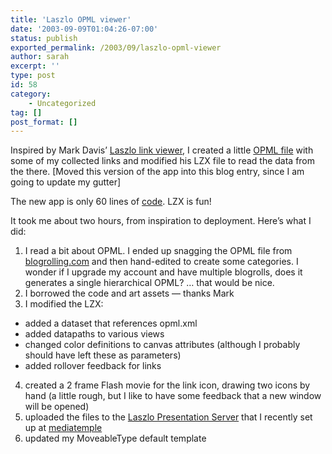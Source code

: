 ```yaml
---
title: 'Laszlo OPML viewer'
date: '2003-09-09T01:04:26-07:00'
status: publish
exported_permalink: /2003/09/laszlo-opml-viewer
author: sarah
excerpt: ''
type: post
id: 58
category:
    - Uncategorized
tag: []
post_format: []
---
```

Inspired by Mark Davis’ [Laszlo link viewer](http://drdreff.blogspot.com/2003_09_07_drdreff_archive.html#106305830618139273), I created a little [OPML file](http://host2.ultrasaurus.com:8080/lps/my-apps/opml/opml.xml) with some of my collected links and modified his LZX file to read the data from the there. \[Moved this version of the app into this blog entry, since I am going to update my gutter\]

The new app is only 60 lines of [code](http://host2.ultrasaurus.com:8080/lps/my-apps/opml/opmlviewer.lzx?lzt=source). LZX is fun!

  
It took me about two hours, from inspiration to deployment. Here’s what I did:

1. I read a bit about OPML. I ended up snagging the OPML file from [blogrolling.com](http://www.blogrolling.com/) and then hand-edited to create some categories. I wonder if I upgrade my account and have multiple blogrolls, does it generates a single hierarchical OPML? … that would be nice.
2. I borrowed the code and art assets — thanks Mark
3. I modified the LZX: 
  - added a dataset that references opml.xml
  - added datapaths to various views
  - changed color definitions to canvas attributes (although I probably should have left these as parameters)
  - added rollover feedback for links
4. created a 2 frame Flash movie for the link icon, drawing two icons by hand (a little rough, but I like to have some feedback that a new window will be opened)
5. uploaded the files to the [Laszlo Presentation Server](http://www.laszlosystems.com) that I recently set up at [mediatemple](http://www.mediatemple.net)
6. updated my MoveableType default template